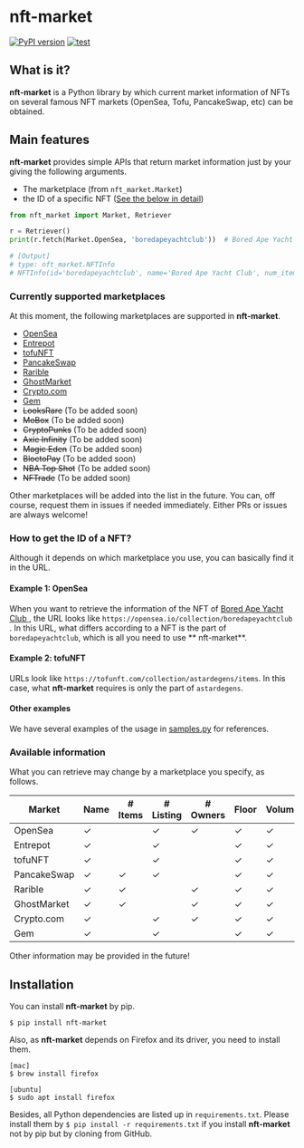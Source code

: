 # nft-market

[![PyPI version](https://badge.fury.io/py/nft-market.svg)](https://badge.fury.io/py/nft-market)
[![test](https://github.com/ukaznil/nft-market/actions/workflows/pytest.yml/badge.svg)](https://github.com/ukaznil/nft-market/actions/workflows/pytest.yml)

## What is it?

**nft-market** is a Python library by which current market information of NFTs on several famous NFT markets (OpenSea,
Tofu, PancakeSwap, etc) can be obtained.

## Main features

**nft-market** provides simple APIs that return market information just by your giving the following arguments.

- The marketplace (from `nft_market.Market`)
- the ID of a specific NFT ([See the below in detail](https://github.com/ukaznil/nft-market#how-to-get-the-id-of-a-nft))

```python
from nft_market import Market, Retriever

r = Retriever()
print(r.fetch(Market.OpenSea, 'boredapeyachtclub'))  # Bored Ape Yacht Club

# [Output]
# type: nft_market.NFTInfo
# NFTInfo(id='boredapeyachtclub', name='Bored Ape Yacht Club', num_items_all=None, num_listing=10000, num_owners=6400, floor=111.0, volume=487600.0)
```

### Currently supported marketplaces

At this moment, the following marketplaces are supported in **nft-market**.

- [OpenSea](https://opensea.io/)
- [Entrepot](https://entrepot.app/)
- [tofuNFT](https://tofunft.com/)
- [PancakeSwap](https://pancakeswap.finance/nfts/)
- [Rarible](https://rarible.com/)
- [GhostMarket](https://ghostmarket.io/)
- [Crypto.com](https://crypto.com/nft/)
- [Gem](https://www.gem.xyz/)
- ~~LooksRare~~ (To be added soon)
- ~~MoBox~~ (To be added soon)
- ~~CryptoPunks~~ (To be added soon)
- ~~Axie Infinity~~ (To be added soon)
- ~~Magic Eden~~ (To be added soon)
- ~~BloctoPay~~ (To be added soon)
- ~~NBA Top Shot~~ (To be added soon)
- ~~NFTrade~~ (To be added soon)

Other marketplaces will be added into the list in the future. You can, off course, request them in issues if needed
immediately. Either PRs or issues are always welcome!

### How to get the ID of a NFT?

Although it depends on which marketplace you use, you can basically find it in the URL.

#### Example 1: OpenSea

When you want to retrieve the information of the NFT of [Bored Ape Yacht Club
](https://opensea.io/collection/boredapeyachtclub), the URL looks like `https://opensea.io/collection/boredapeyachtclub`
. In this URL, what differs according to a NFT is the part of `boredapeyachtclub`, which is all you need to use **
nft-market**.

#### Example 2: tofuNFT

URLs look like `https://tofunft.com/collection/astardegens/items`. In this case, what **nft-market** requires is only
the part of `astardegens`.

#### Other examples

We have several examples of the usage in [samples.py](https://github.com/ukaznil/nft-market/blob/master/samples.py) for
references.

### Available information

What you can retrieve may change by a marketplace you specify, as follows.

| Market      | Name    | # Items | # Listing | # Owners | Floor   | Volume  |
|-------------|---------|---------|-----------|----------|---------|---------|
| OpenSea     | &check; |         | &check;   | &check;  | &check; | &check; |
| Entrepot    | &check; |         | &check;   |          | &check; | &check; |
| tofuNFT     | &check; |         | &check;   |          | &check; | &check; |
| PancakeSwap | &check; | &check; | &check;   |          | &check; | &check; |
| Rarible     | &check; | &check; |           | &check;  | &check; | &check; |
| GhostMarket | &check; | &check; |           | &check;  | &check; | &check; |
| Crypto.com  | &check; |         | &check;   | &check;  | &check; | &check; |
| Gem         | &check; |         | &check;   |          | &check; | &check; |

Other information may be provided in the future!

## Installation

You can install **nft-market** by pip.

```shell
$ pip install nft-market
```

Also, as **nft-market** depends on Firefox and its driver, you need to install them.

```shell
[mac]
$ brew install firefox

[ubuntu]
$ sudo apt install firefox
```

Besides, all Python dependencies are listed up in `requirements.txt`. Please install them
by `$ pip install -r requirements.txt` if you install **nft-market** not by pip but by cloning from GitHub.